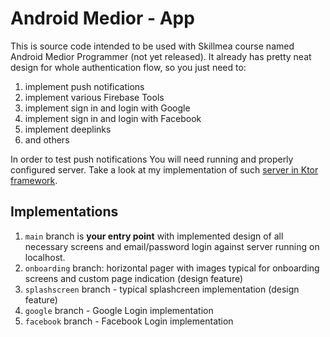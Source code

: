 # Android Medior - App  
  
This is source code intended to be used with Skillmea course named Android Medior Programmer (not yet released). It already has pretty neat design for whole authentication flow, so you just need to:
1. implement push notifications
2. implement various Firebase Tools
3. implement sign in and login with Google
4. implement sign in and login with Facebook
5. implement deeplinks
6. and others

In order to test push notifications You will need running and properly configured server. Take a look at my implementation of such [server in Ktor framework](https://github.com/VizGhar/skillmea_medior_android_server).

## Implementations

1. `main` branch is **your entry point** with implemented design of all necessary screens and email/password login against server running on localhost.
2. `onboarding` branch: horizontal pager with images typical for onboarding screens and custom page indication (design feature)
3. `splashscreen` branch - typical splashcreen implementation (design feature)
4. `google` branch - Google Login implementation
5. `facebook` branch - Facebook Login implementation
